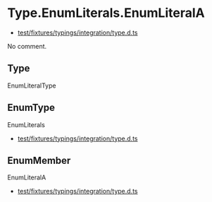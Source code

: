 # Type.EnumLiterals.EnumLiteralA

* [test/fixtures/typings/integration/type.d.ts](/test/fixtures/typings/integration/type.d.ts#L110)

No comment.

## Type

EnumLiteralType

## EnumType

EnumLiterals

* [test/fixtures/typings/integration/type.d.ts](/test/fixtures/typings/integration/type.d.ts#L110)

## EnumMember

EnumLiteralA

* [test/fixtures/typings/integration/type.d.ts](/test/fixtures/typings/integration/type.d.ts#L110)
